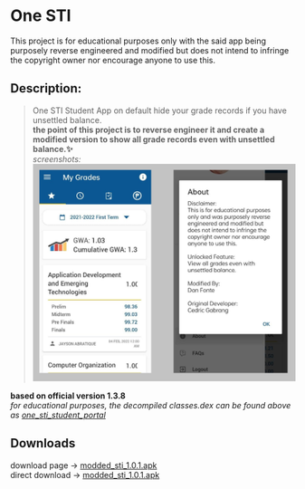 # One STI 
This project is for educational purposes only with the said app being purposely reverse engineered and modified but does not intend to infringe the copyright owner nor encourage anyone to use this.

## Description:
>One STI Student App on default hide your grade records if you have unsettled balance.  
**the point of this project is to reverse engineer it and create a modified version to show all grade records even with unsettled balance.✨**  
*screenshots:*  
<img src=screenshot.png></img>  

**based on official version 1.3.8**  
*for educational purposes, the decompiled classes.dex can be found above as [one_sti_student_portal](https://github.com/to-ton/One-STI-App-Mod-V.1.0/tree/main/one_sti_student_portal)*  
## Downloads  
download page ->  [modded_sti_1.0.1.apk](https://github.com/to-ton/One-STI/blob/main/modded_sti_1.0.1.apk)  
direct download -> [modded_sti_1.0.1.apk](https://github.com/to-ton/One-STI/blob/main/modded_sti_1.0.1.apk?raw=true)  
